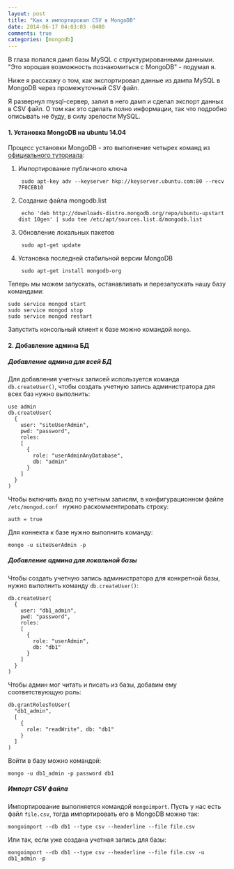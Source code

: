 ```yaml
---
layout: post
title: "Как я импортировал CSV в MongoDB"
date: 2014-06-17 04:03:03 -0400
comments: true
categories: [mongodb]
---
```


В глаза попался дамп базы MySQL с структурированными данными. "Это хорошая возможность познакомиться с MongoDB" - подумал я. 

Ниже я расскажу о том, как экспортировал данные из дампа MySQL в MongoDB через промежуточный CSV файл.

<!-- more -->

Я развернул mysql-сервер, залил в него дамп и сделал экспорт данных в CSV файл. О том как это сделать полно информации, так что подробно описывать не буду, в силу зрелости MySQL.

#### 1. Установка MongoDB на ubuntu 14.04

Процесс установки MongoDB - это выполнение четырех команд из [официального туториала](http://docs.mongodb.org/manual/tutorial/install-mongodb-on-ubuntu/):


1. Импортирование публичного ключа

        sudo apt-key adv --keyserver hkp://keyserver.ubuntu.com:80 --recv 7F0CEB10
        
2. Создание файла mongodb.list

        echo 'deb http://downloads-distro.mongodb.org/repo/ubuntu-upstart dist 10gen' | sudo tee /etc/apt/sources.list.d/mongodb.list

3. Обновление локальных пакетов

        sudo apt-get update
        
4. Установка последней стабильной версии MongoDB

        sudo apt-get install mongodb-org
        
Теперь мы можем запускать, останавливать и перезапускать нашу базу командами:

    sudo service mongod start
    sudo service mongod stop
    sudo service mongod restart
    
Запустить консольный клиент к базе можно командой `mongo`.
    
#### 2. Добавление админа БД

##### Добавление админа для всей БД

Для добавления учетных записей используется команда `db.createUser()`, чтобы создать учетную запись администратора для всех баз нужно выполнить:

    use admin
    db.createUser(
      {
        user: "siteUserAdmin",
        pwd: "password",
        roles:
        [
          {
            role: "userAdminAnyDatabase",
            db: "admin"
          }
        ]
      }
    )
    
Чтобы включить вход по учетным записям, в конфигурационном файле `/etc/mongod.conf ` нужно раскомментировать строку:

    auth = true
    
Для коннекта к базе нужно выполнить команду:

    mongo -u siteUserAdmin -p

##### Добавление админа для локальной базы

Чтобы создать учетную запись администратора для конкретной базы, нужно выполнить команду `db.createUser()`:

    db.createUser(
      {
        user: "db1_admin",
        pwd: "password",
        roles:
        [
          {
            role: "userAdmin",
            db: "db1"
          }
        ]
      }
    )
    
Чтобы админ мог читать и писать из базы, добавим ему соответствующую роль:
    
    db.grantRolesToUser(
      "db1_admin",
      [
        {
          role: "readWrite", db: "db1"
        }
      ]
    )

Войти в базу можно командой:
    
    mongo -u db1_admin -p password db1
    
##### Импорт CSV файла

Импортирование выполняется командой `mongoimport`. Пусть у нас есть файл `file.csv`, тогда импортировать его в MongoDB можно так:

    mongoimport --db db1 --type csv --headerline --file file.csv 

Или так, если уже создана учетная запись для базы:

    mongoimport --db db1 --type csv --headerline --file file.csv -u db1_admin -p
